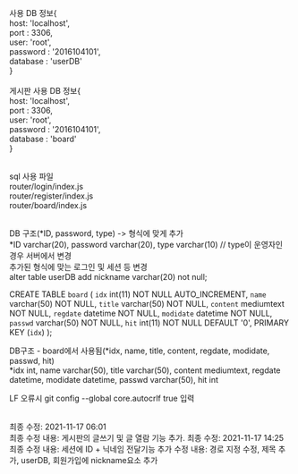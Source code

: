 사용 DB 정보{<br>
    host: 'localhost',<br>
    port : 3306,<br>
    user: 'root',<br>
    password : '2016104101',<br>
    database : 'userDB'<br>
}<br><br>
게시판 사용 DB 정보{<br>
    host: 'localhost',<br>
    port : 3306,<br>
    user: 'root',<br>
    password : '2016104101',<br>
    database : 'board'<br>
}<br><br>

sql 사용 파일<br>
    router/login/index.js<br>
    router/register/index.js<br>
    router/board/index.js<br><br>

DB 구조(*ID, password, type) -> 형식에 맞게 추가<br>
*ID varchar(20), password varchar(20), type varchar(10) // type이 운영자인 경우 서버에서 변경<br>
추가된 형식에 맞는 로그인 및 세션 등 변경<br>
alter table userDB add nickname varchar(20) not null;<br>

CREATE TABLE `board` (
  `idx` int(11) NOT NULL AUTO_INCREMENT,
  `name` varchar(50) NOT NULL,
  `title` varchar(50) NOT NULL,
  `content` mediumtext NOT NULL,
  `regdate` datetime NOT NULL,
  `modidate` datetime NOT NULL,
  `passwd` varchar(50) NOT NULL,
  `hit` int(11) NOT NULL DEFAULT '0',
  PRIMARY KEY (`idx`)
);

DB구조 - board에서 사용됨(*idx, name, title, content, regdate, modidate, passwd, hit)<br>
*idx int, name varchar(50), title varchar(50), content mediumtext, regdate datetime, modidate datetime, passwd varchar(50), hit int<br>


LF 오류시 git config --global core.autocrlf true 입력<br><br>


최종 수정: 2021-11-17 06:01<br>
최종 수정 내용: 게시판의 글쓰기 및 글 열람 기능 추가.
최종 수정: 2021-11-17 14:25<br>
최종 수정 내용: 세션에 ID + 닉네임 전달기능 추가
수정 내용: 경로 지정 수정, 제목 추가, userDB, 회원가입에 nickname요소 추가

